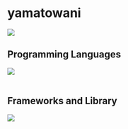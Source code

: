 # yamatowani
![](https://github-readme-stats.vercel.app/api/top-langs?username=yamatowani&show_icons=true&locale=en&layout=compact)

## Programming Languages
<img src="https://skillicons.dev/icons?i=html,css,ruby,typescript" /> <br /><br />

## Frameworks and Library
<img src="https://skillicons.dev/icons?i=rails,nodejs,react,next,nest" /> <br /><br />
